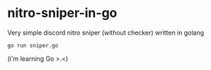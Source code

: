 # nitro-sniper-in-go
Very simple discord nitro sniper (without checker) written in golang
```
go run sniper.go
```
(i'm learning Go >.<)
